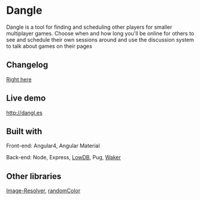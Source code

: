 # Dangle

Dangle is a tool for finding and scheduling other players for smaller multiplayer games. Choose when and how long you'll be online for others to see and schedule their own sessions around and use the discussion system to talk about games on their pages

## Changelog
[Right here](/CHANGELOG.md)

## Live demo

http://dangl.es

## Built with

Front-end: Angular4, Angular Material

Back-end: Node, Express, [LowDB](https://github.com/typicode/lowdb), Pug, [Waker](https://github.com/sekaru/Waker)

## Other libraries
[Image-Resolver](https://www.npmjs.com/package/image-resolver), [randomColor](https://www.npmjs.com/package/randomcolor)


